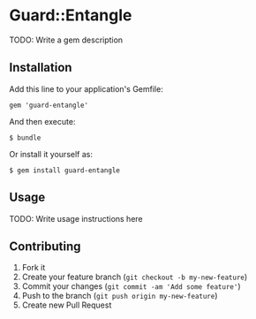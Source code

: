 # Guard::Entangle

TODO: Write a gem description

## Installation

Add this line to your application's Gemfile:

    gem 'guard-entangle'

And then execute:

    $ bundle

Or install it yourself as:

    $ gem install guard-entangle

## Usage

TODO: Write usage instructions here

## Contributing

1. Fork it
2. Create your feature branch (`git checkout -b my-new-feature`)
3. Commit your changes (`git commit -am 'Add some feature'`)
4. Push to the branch (`git push origin my-new-feature`)
5. Create new Pull Request
